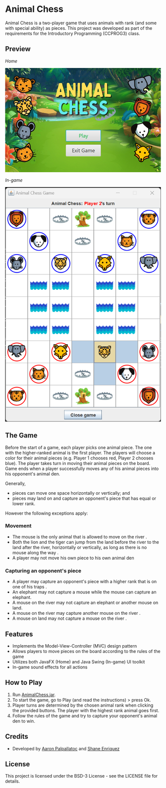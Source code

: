 # Animal Chess

Animal Chess is a two-player game that uses animals with rank (and some with special ability) as pieces. This project was developed as part of the requirements for the Introductory Programming (CCPROG3) class.

## Preview
*Home*

![preview1](./preview1.png)

*In-game*

![preview2](./preview2.png)

## The Game

Before the start of a game, each player picks one animal piece. The one with the higher-ranked animal is the first player. The players will choose a color for their animal pieces (e.g. Player 1 chooses red, Player 2 chooses blue). The player takes turn in moving their animal pieces on the board. Game ends when a player successfully moves any of his animal pieces into his opponent's animal den.

Generally,
- pieces can move one space horizontally or vertically; and
- pieces may land on and capture an opponent's piece that has equal or lower rank.

However the following exceptions apply:

### Movement

- The mouse is the only animal that is allowed to move on the river .
- Both the lion and the tiger can jump from the land before the river to the land after the river, horizontally or vertically, as long as there is no mouse along the way .
- A player may not move his own piece to his own animal den

### Capturing an opponent's piece
- A player may capture an opponent's piece with a higher rank that is on one of his traps .
- An elephant may not capture a mouse while the mouse can capture an elephant.
- A mouse on the river may not capture an elephant or another mouse on land.
- A mouse on the river may capture another mouse on the river .
- A mouse on land may not capture a mouse on the river .

## Features

- Implements the Model-View-Controller (MVC) design pattern
- Allows players to move pieces on the board according to the rules of the game
- Utilizes both JavaFX (Home) and Java Swing (In-game) UI toolkit
- In-game sound effects for all actions

## How to Play

1. Run [AnimalChess.jar](./out/artifacts/AnimalChess_jar/AnimalChess.jar).
2. To start the game, go to Play (and read the instructions) > press Ok.
3. Player turns are determined by the chosen animal rank when clicking the provided buttons. The player with the highest rank animal goes first.
4. Follow the rules of the game and try to capture your opponent's animal den to win.

## Credits

- Developed by [Aaron Palpallatoc](https://github.com/ubergonmx) and [Shane Enriquez](https://github.com/janshaaa)

## License

This project is licensed under the BSD-3 License - see the LICENSE file for details.